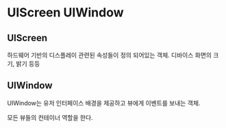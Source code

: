 UIScreen UIWindow
===

UIScreen
---
하드웨어 기반의 디스플레이 관련된 속성들이 정의 되어있는 객체. 디바이스 화면의 크기, 밝기 등등

UIWindow
---

UIWindow는 유저 인터페이스 배경을 제공하고 뷰에게 이벤트를 보내는 객체.

모든 뷰들의 컨테이너 역할을 한다. 